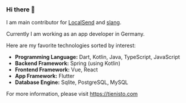 ### Hi there 👋

I am main contributor for [LocalSend](https://github.com/localsend/localsend) and [slang](https://github.com/Tienisto/slang).

Currently I am working as an app developer in Germany.

Here are my favorite technologies sorted by interest:

- **Programming Language:** Dart, Kotlin, Java, TypeScript, JavaScript
- **Backend Framework:** Spring (using Kotlin)
- **Frontend Framework:** Vue, React
- **App Framework:** Flutter
- **Database Engine:** Sqlite, PostgreSQL, MySQL

For more information, please visit https://tienisto.com
